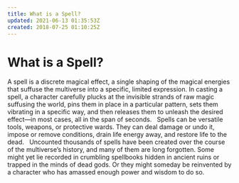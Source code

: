 ```yaml
---
title: What is a Spell?
updated: 2021-06-13 01:35:53Z
created: 2018-07-25 01:10:25Z
---
```


# **What is a Spell?**

A spell is a discrete magical effect, a single shaping of the magical energies that suffuse the multiverse into a specific, limited expression. In casting a spell, a character carefully plucks at the invisible strands of raw magic suffusing the world, pins them in place in a particular pattern, sets them vibrating in a specific way, and then releases them to unleash the desired effect—in most cases, all in the span of seconds.
 
Spells can be versatile tools, weapons, or protective wards. They can deal damage or undo it, impose or remove conditions, drain life energy away, and restore life to the dead.
 
Uncounted thousands of spells have been created over the course of the multiverse’s history, and many of them are long forgotten. Some might yet lie recorded in crumbling spellbooks hidden in ancient ruins or trapped in the minds of dead gods. Or they might someday be reinvented by a character who has amassed enough power and wisdom to do so.
 